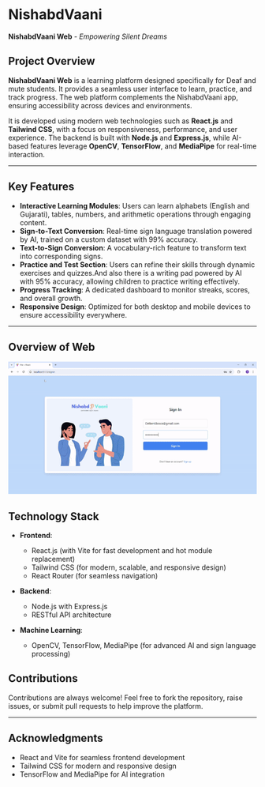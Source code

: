 # NishabdVaani 

**NishabdVaani Web** - *Empowering Silent Dreams*

## Project Overview  

**NishabdVaani Web** is a learning platform designed specifically for Deaf and mute students. It provides a seamless user interface to learn, practice, and track progress. The web platform complements the NishabdVaani app, ensuring accessibility across devices and environments.  

It is developed using modern web technologies such as **React.js** and **Tailwind CSS**, with a focus on responsiveness, performance, and user experience. The backend is built with **Node.js** and **Express.js**, while AI-based features leverage **OpenCV**, **TensorFlow**, and **MediaPipe** for real-time interaction.  

---

## Key Features  

- **Interactive Learning Modules**: Users can learn alphabets (English and Gujarati), tables, numbers, and arithmetic operations through engaging content.  
- **Sign-to-Text Conversion**: Real-time sign language translation powered by AI, trained on a custom dataset with 99% accuracy.  
- **Text-to-Sign Conversion**: A vocabulary-rich feature to transform text into corresponding signs.  
- **Practice and Test Section**: Users can refine their skills through dynamic exercises and quizzes.And also there is a writing pad powered by AI with 95% accuracy, allowing children to practice writing effectively.
- **Progress Tracking**: A dedicated dashboard to monitor streaks, scores, and overall growth.  
- **Responsive Design**: Optimized for both desktop and mobile devices to ensure accessibility everywhere.  

---


## Overview of Web
![image](/public/ImagesNV/ov.gif)

## Technology Stack  

- **Frontend**:  
  - React.js (with Vite for fast development and hot module replacement)  
  - Tailwind CSS (for modern, scalable, and responsive design)  
  - React Router (for seamless navigation)  

- **Backend**:  
  - Node.js with Express.js  
  - RESTful API architecture  

- **Machine Learning**:  
  - OpenCV, TensorFlow, MediaPipe (for advanced AI and sign language processing)  


## Contributions  

Contributions are always welcome! Feel free to fork the repository, raise issues, or submit pull requests to help improve the platform.  

---


## Acknowledgments  

- React and Vite for seamless frontend development  
- Tailwind CSS for modern and responsive design  
- TensorFlow and MediaPipe for AI integration  


